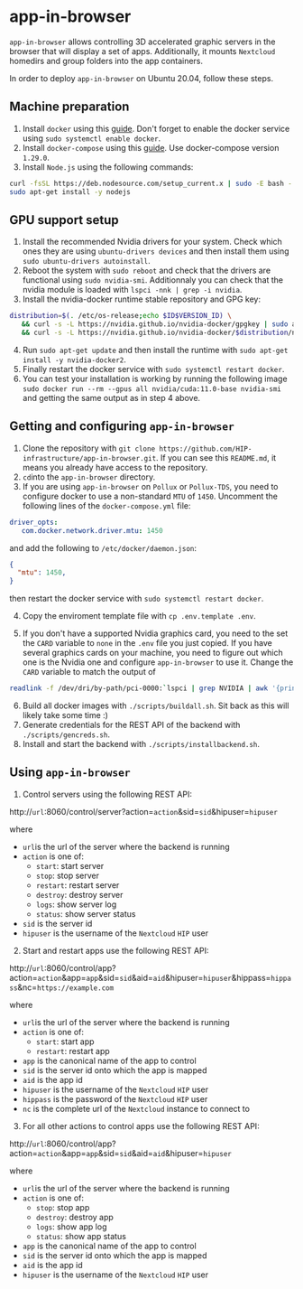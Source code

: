 # app-in-browser

`app-in-browser` allows controlling 3D accelerated graphic servers in the browser that will display a set of apps. Additionally, it mounts `Nextcloud` homedirs and group folders into the app containers.

In order to deploy `app-in-browser` on Ubuntu 20.04, follow these steps.


## Machine preparation
1. Install `docker` using this [guide](https://www.digitalocean.com/community/tutorials/how-to-install-and-use-docker-on-ubuntu-20-04). Don't forget to enable the docker service using `sudo systemctl enable docker`.
2. Install `docker-compose` using this [guide](https://www.digitalocean.com/community/tutorials/how-to-install-and-use-docker-compose-on-ubuntu-20-04). Use docker-compose version `1.29.0`.
3. Install `Node.js` using the following commands:
```bash
curl -fsSL https://deb.nodesource.com/setup_current.x | sudo -E bash -
sudo apt-get install -y nodejs
```

## GPU support setup
1. Install the recommended Nvidia drivers for your system. Check which ones they are using `ubuntu-drivers devices` and then install them using `sudo ubuntu-drivers autoinstall`.
2. Reboot the system with `sudo reboot` and check that the drivers are functional using `sudo nvidia-smi`. Additionnaly you can check that the nvidia module is loaded with `lspci -nnk | grep -i nvidia`.
3. Install the nvidia-docker runtime stable repository and GPG key:
```bash
distribution=$(. /etc/os-release;echo $ID$VERSION_ID) \
   && curl -s -L https://nvidia.github.io/nvidia-docker/gpgkey | sudo apt-key add - \
   && curl -s -L https://nvidia.github.io/nvidia-docker/$distribution/nvidia-docker.list | sudo tee /etc/apt/sources.list.d/nvidia-docker.list
```

4. Run `sudo apt-get update` and then install the runtime with `sudo apt-get install -y nvidia-docker2`.
5. Finally restart the docker service with `sudo systemctl restart docker`.
6. You can test your installation is working by running the following image `sudo docker run --rm --gpus all nvidia/cuda:11.0-base nvidia-smi` and getting the same output as in step 4 above.

## Getting and configuring `app-in-browser`
1. Clone the repository with `git clone https://github.com/HIP-infrastructure/app-in-browser.git`. If you can see this `README.md`, it means you already have access to the repository.
2. `cd`into the `app-in-browser` directory.
3. If you are using `app-in-browser` on `Pollux` or `Pollux-TDS`, you need to configure docker to use a non-standard `MTU` of `1450`. Uncomment the following lines of the `docker-compose.yml` file:
```yaml
driver_opts:
   com.docker.network.driver.mtu: 1450
```
and add the following to `/etc/docker/daemon.json`:
```json
{
  "mtu": 1450,
}
```
then restart the docker service with `sudo systemctl restart docker`.

4. Copy the enviroment template file with `cp .env.template .env`.

5. If you don't have a supported Nvidia graphics card, you need to the set the `CARD` variable to `none` in the `.env` file you just copied. If you have several graphics cards on your machine, you need to figure out which one is the Nvidia one and configure `app-in-browser` to use it. Change the `CARD` variable to match the output of
```bash
readlink -f /dev/dri/by-path/pci-0000:`lspci | grep NVIDIA | awk '{print $1}'`-card | xargs basename
```

6. Build all docker images with `./scripts/buildall.sh`. Sit back as this will likely take some time :)
7. Generate credentials for the REST API of the backend with `./scripts/gencreds.sh`. 
8. Install and start the backend with `./scripts/installbackend.sh`.
 
## Using `app-in-browser`
1. Control servers using the following REST API:

http://`url`:8060/control/server?action=`action`&sid=`sid`&hipuser=`hipuser`

where
   * `url`is the url of the server where the backend is running
   * `action` is one of:
      * `start`: start server
      * `stop`: stop server
      * `restart`: restart server
      * `destroy`: destroy server
      * `logs`: show server log
      * `status`: show server status
   * `sid` is the server id
   * `hipuser` is the username of the `Nextcloud` `HIP` user
2. Start and restart apps use the following REST API:

http://`url`:8060/control/app?action=`action`&app=`app`&sid=`sid`&aid=`aid`&hipuser=`hipuser`&hippass=`hippass`&nc=`https://example.com`

where
   * `url`is the url of the server where the backend is running
   * `action` is one of:
      * `start`: start app
      * `restart`: restart app
   * `app` is the canonical name of the app to control
   * `sid` is the server id onto which the app is mapped
   * `aid` is the app id
   * `hipuser` is the username of the `Nextcloud` `HIP` user
   * `hippass` is the password of the `Nextcloud` `HIP` user
   * `nc` is the complete url of the `Nextcloud` instance to connect to
 3. For all other actions to control apps use the following REST API:

http://`url`:8060/control/app?action=`action`&app=`app`&sid=`sid`&aid=`aid`&hipuser=`hipuser`

where
   * `url`is the url of the server where the backend is running
   * `action` is one of:
      * `stop`: stop app
      * `destroy`: destroy app
      * `logs`: show app log
      * `status`: show app status
   * `app` is the canonical name of the app to control
   * `sid` is the server id onto which the app is mapped
   * `aid` is the app id
   * `hipuser` is the username of the `Nextcloud` `HIP` user
